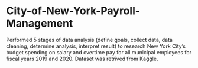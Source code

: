 # City-of-New-York-Payroll-Management
Performed 5 stages of data analysis (define goals, collect data, data cleaning, determine analysis, interpret result) to 
research New York City’s budget spending on salary and overtime pay for all municipal employees for fiscal years 2019 
and 2020.
Dataset was retrived from Kaggle.
